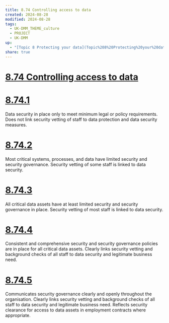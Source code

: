 ```yaml
---
title: 8.74 Controlling access to data
created: 2024-08-28
modified: 2024-08-28
tags:
  - UK-DMM_THEME_culture
  - PROJECT
  - UK-DMM
up:
  - "[Topic 8 Protecting your data](Topic%208%20Protecting%20your%20data.md)"
share: true
---
```

# [8.74 Controlling access to data](8.74%20Controlling%20access%20to%20data.md)
# [8.74.1](8.74.1.md)

Data security in place only to meet minimum legal or policy requirements. Does not link security vetting of staff to data protection and data security measures.

# [8.74.2](8.74.2.md)

Most critical systems, processes, and data have limited security and security governance. Security vetting of some staff is linked to data security.

# [8.74.3](8.74.3.md)

All critical data assets have at least limited security and security governance in place. Security vetting of most staff is linked to data security.

# [8.74.4](8.74.4.md)

Consistent and comprehensive security and security governance policies are in place for all critical data assets. Clearly links security vetting and background checks of all staff to data security and legitimate business need.

# [8.74.5](8.74.5.md)

Communicates security governance clearly and openly throughout the organisation. Clearly links security vetting and background checks of all staff to data security and legitimate business need. Reflects security clearance for access to data assets in employment contracts where appropriate.
